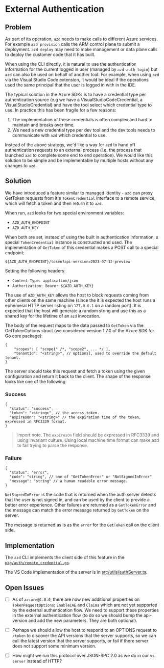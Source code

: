 # External Authentication

## Problem

As part of its operation, `azd` needs to make calls to different Azure services. For example `azd provision` calls the ARM control plane to submit a deployment. `azd deploy` may need to make management or data plane calls to deploy the customer code that it has built.

When using the CLI directly, it is natural to use the authentication information for the current logged in user (managed by `azd auth login`) but `azd` can also be used on behalf of another tool.  For example, when using `azd` via the Visual Studio Code extension, it would be ideal if the operations used the same principal that the user is logged in with in the IDE.

The typical solution in the Azure SDKs is to have a credential type per authentication source (e.g we have a VisualStudioCodeCredential, a VisualStudioCredential) and have the tool select which credential type to use. In practice this has been fragile for a few reasons:

1. The implementation of these credentials is often complex and hard to maintain and breaks over time.
2. We need a new credential type per dev tool and the dev tools needs to communicate with `azd` which credential to use.

Instead of the above strategy, we'd like a way for `azd` to hand off authentication requests to an external process (i.e. the process that launched `azd` to complete some end to end operation). We would like this solution to be simple and be implementable by multiple hosts without any changes to `azd`.

## Solution

We have introduced a feature similar to managed identity - `azd` can proxy GetToken requests from it's `TokenCredential` interface to a remote service, which will fetch a token and then return it to `azd`.

When run, `azd` looks for two special environment variables:

- `AZD_AUTH_ENDPOINT`
- `AZD_AUTH_KEY`

When both are set, instead of using the built in authentication information, a special `TokenCredential` instance is constructed and used. The implementation of `GetToken` of this credential makes a POST call to a special endpoint:

`${AZD_AUTH_ENDPOINT}/token?api-version=2023-07-12-preview`

Setting the following headers:

- `Content-Type: application/json`
- `Authorization: Bearer ${AZD_AUTH_KEY}`

The use of `AZD_AUTH_KEY` allows the host to block requests coming from other clients on the same machine (since the it is expected the host runs a ephemeral HTTP server listing on `127.0.0.1` on a random port). It is expected that the host will generate a random string and use this as a shared key for the lifetime of an `azd` invocation.

The body of the request maps to the data passed to `GetToken` via the GetTokenOptions struct (we considered version 1.7.0 of the Azure SDK for Go core package):

```jsonc
{
    "scopes": [ "scope1" /*, "scope2", ... */ ],
    "tenantId": "<string>", // optional, used to override the default tenant.
}
```

The server should take this request and fetch a token using the given configuration and return it back to the client.  The shape of the response looks like one of the following:

### Success

```jsonc
{
  "status": "success",
  "token": "<string>", // the access token.
  "expiresOn": "<string>" // the expiration time of the token, expressed in RFC3339 format.
}
```

> Import note. The `expiresOn` field should be expressed in RFC3339 and using invariant culture. Using local machine time format can make azd to fail trying to parse the response.

### Failure

```jsonc
{
  "status": "error",
  "code": "string", // one of "GetTokenError" or "NotSignedInError"
  "message": "string" // a human readable error message.
}
```

`NotSignedInError` is the code that is returned when the auth server detects that the user is not signed in, and can be used by the client to provide a better error experience.  Other failures are returned as a `GetTokenError` and the message can match the error message returned by `GetToken` on the server.

The message is returned as is as the `error` for the `GetToken` call on the client side.

## Implementation

The `azd` CLI implements the client side of this feature in the [`pkg/auth/remote_credential.go`](../pkg/auth/remote_credential.go).

The VS Code implementation of the server is in [src/utils/authServer.ts](../../../ext/vscode/src/utils/).

## Open Issues

- [ ] As of `azcore@1.8.0`, there are now new additional properties on `TokenRequestOptions`: `EnableCAE` and `Claims` which are not yet supported by the external authentication flow. We need to support these properties in the external authentication flow (to do so we should bump the api-version and add the new parameters. They are both optional).

- [ ] Perhaps we should allow the host to respond to an OPTIONS request to `/token` to discover the API versions that the server supports, so we can call the latest version that the server supports, or fail if there server does not support some minimum version.

- [ ] How might we run this protocol over JSON-RPC 2.0 as we do in our `vs-server` instead of HTTP?